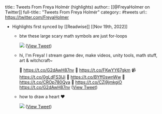 title:: Tweets From Freya Holmér (highlights)
author:: [[@FreyaHolmer on Twitter]]
full-title:: "Tweets From Freya Holmér"
category:: #tweets
url:: https://twitter.com/FreyaHolmer

- Highlights first synced by [[Readwise]] [[Nov 19th, 2022]]
	- btw these large scary math symbols are just for-loops 
	  
	  ![](https://pbs.twimg.com/media/E_ApQ0vWQAUfiKW.png) ([View Tweet](https://twitter.com/FreyaHolmer/status/1436696408506212353))
	- hi, I'm Freya! I stream game dev, make videos, unity tools, math stuff, art & witchcraft~
	  
	  💖 https://t.co/G2dAwH87nv
	  🌟 https://t.co/FKwYY67gkm
	  📹 https://t.co/0gLdFS3lJi
	  🎨 https://t.co/BYff0swnWw
	  🌺 https://t.co/CROp780Qya
	  💬 https://t.co/CZj9jmkgiO
	  https://t.co/G2dAwH87nv ([View Tweet](https://twitter.com/FreyaHolmer/status/1232713654166007808))
	- how to draw a heart ❤ 
	  
	  ![](https://pbs.twimg.com/media/FKDbfYgXwAQgszG.png) ([View Tweet](https://twitter.com/FreyaHolmer/status/1486429599739301900))